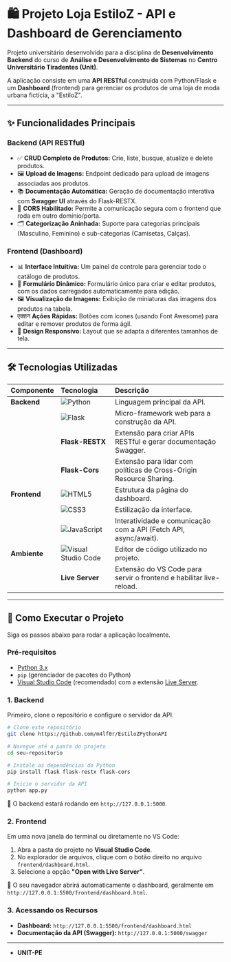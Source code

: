# 🛍️ Projeto Loja EstiloZ - API e Dashboard de Gerenciamento

Projeto universitário desenvolvido para a disciplina de **Desenvolvimento Backend** do curso de **Análise e Desenvolvimento de Sistemas** no **Centro Universitário Tiradentes (Unit)**.

A aplicação consiste em uma **API RESTful** construída com Python/Flask e um **Dashboard** (frontend) para gerenciar os produtos de uma loja de moda urbana fictícia, a "EstiloZ".

 <!-- Substitua pela URL de uma imagem do seu projeto -->

---

## ✨ Funcionalidades Principais

### Backend (API RESTful)
- ✅ **CRUD Completo de Produtos:** Crie, liste, busque, atualize e delete produtos.
- 🖼️ **Upload de Imagens:** Endpoint dedicado para upload de imagens associadas aos produtos.
- 📚 **Documentação Automática:** Geração de documentação interativa com **Swagger UI** através do Flask-RESTX.
- 🔐 **CORS Habilitado:** Permite a comunicação segura com o frontend que roda em outro domínio/porta.
- 🗂️ **Categorização Aninhada:** Suporte para categorias principais (Masculino, Feminino) e sub-categorias (Camisetas, Calças).

### Frontend (Dashboard)
- 📊 **Interface Intuitiva:** Um painel de controle para gerenciar todo o catálogo de produtos.
- 📝 **Formulário Dinâmico:** Formulário único para criar e editar produtos, com os dados carregados automaticamente para edição.
- 🖼️ **Visualização de Imagens:** Exibição de miniaturas das imagens dos produtos na tabela.
-  एक्शन **Ações Rápidas:** Botões com ícones (usando Font Awesome) para editar e remover produtos de forma ágil.
- 📱 **Design Responsivo:** Layout que se adapta a diferentes tamanhos de tela.

---

## 🛠️ Tecnologias Utilizadas

| Componente | Tecnologia | Descrição |
| :--- | :--- | :--- |
| **Backend** | ![Python](https://img.shields.io/badge/Python-3776AB?style=for-the-badge&logo=python&logoColor=white) | Linguagem principal da API. |
| | ![Flask](https://img.shields.io/badge/Flask-000000?style=for-the-badge&logo=flask&logoColor=white) | Micro-framework web para a construção da API. |
| | **Flask-RESTX** | Extensão para criar APIs RESTful e gerar documentação Swagger. |
| | **Flask-Cors** | Extensão para lidar com políticas de Cross-Origin Resource Sharing. |
| **Frontend** | ![HTML5](https://img.shields.io/badge/HTML5-E34F26?style=for-the-badge&logo=html5&logoColor=white) | Estrutura da página do dashboard. |
| | ![CSS3](https://img.shields.io/badge/CSS3-1572B6?style=for-the-badge&logo=css3&logoColor=white) | Estilização da interface. |
| | ![JavaScript](https://img.shields.io/badge/JavaScript-F7DF1E?style=for-the-badge&logo=javascript&logoColor=black) | Interatividade e comunicação com a API (Fetch API, async/await). |
| **Ambiente** | ![Visual Studio Code](https://img.shields.io/badge/VS%20Code-007ACC?style=for-the-badge&logo=visual-studio-code&logoColor=white) | Editor de código utilizado no projeto. |
| | **Live Server** | Extensão do VS Code para servir o frontend e habilitar live-reload. |

---

## 🚀 Como Executar o Projeto

Siga os passos abaixo para rodar a aplicação localmente.

### Pré-requisitos
- [Python 3.x](https://www.python.org/downloads/)
- `pip` (gerenciador de pacotes do Python)
- [Visual Studio Code](https://code.visualstudio.com/) (recomendado) com a extensão [Live Server](https://marketplace.visualstudio.com/items?itemName=ritwickdey.LiveServer).

### 1. Backend

Primeiro, clone o repositório e configure o servidor da API.

```bash
# Clone este repositório
git clone https://github.com/m4lf0r/EstiloZPythonAPI

# Navegue até a pasta do projeto
cd seu-repositorio

# Instale as dependências do Python
pip install flask flask-restx flask-cors

# Inicie o servidor da API
python app.py
```
🎉 O backend estará rodando em `http://127.0.0.1:5000`.

### 2. Frontend

Em uma nova janela do terminal ou diretamente no VS Code:

1.  Abra a pasta do projeto no **Visual Studio Code**.
2.  No explorador de arquivos, clique com o botão direito no arquivo `frontend/dashboard.html`.
3.  Selecione a opção **"Open with Live Server"**.

🎉 O seu navegador abrirá automaticamente o dashboard, geralmente em `http://127.0.0.1:5500/frontend/dashboard.html`.

### 3. Acessando os Recursos

-   **Dashboard:** `http://127.0.0.1:5500/frontend/dashboard.html`
-   **Documentação da API (Swagger):** `http://127.0.0.1:5000/swagger`

---


-   **UNIT-PE**
